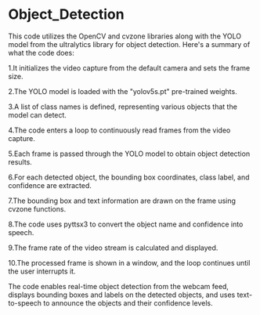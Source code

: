 # Object_Detection
This code utilizes the OpenCV and cvzone libraries along with the YOLO model from the ultralytics library for object detection. Here's a summary of what the code does:


1.It initializes the video capture from the default camera and sets the frame size.


2.The YOLO model is loaded with the "yolov5s.pt" pre-trained weights.


3.A list of class names is defined, representing various objects that the model can detect.


4.The code enters a loop to continuously read frames from the video capture.


5.Each frame is passed through the YOLO model to obtain object detection results.


6.For each detected object, the bounding box coordinates, class label, and confidence are extracted.


7.The bounding box and text information are drawn on the frame using cvzone functions.


8.The code uses pyttsx3 to convert the object name and confidence into speech.


9.The frame rate of the video stream is calculated and displayed.


10.The processed frame is shown in a window, and the loop continues until the user interrupts it.

The code enables real-time object detection from the webcam feed, displays bounding boxes and labels on the detected objects, and uses text-to-speech to announce the objects and their confidence levels.
